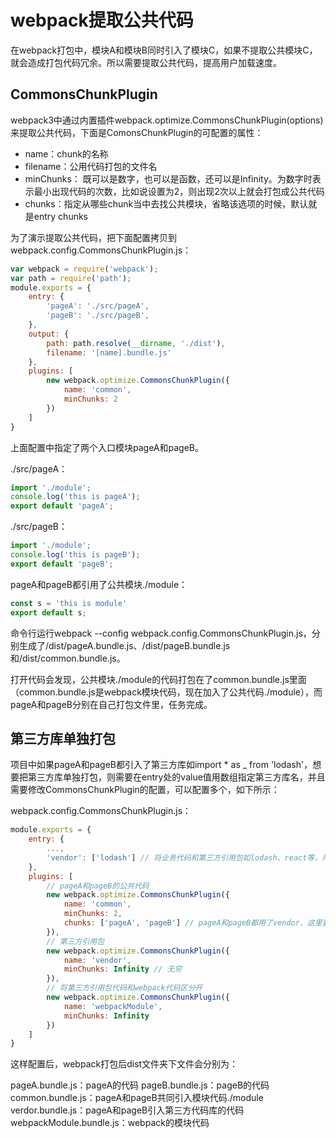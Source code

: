 # webpack提取公共代码

在webpack打包中，模块A和模块B同时引入了模块C，如果不提取公共模块C，就会造成打包代码冗余。所以需要提取公共代码，提高用户加载速度。

## CommonsChunkPlugin

webpack3中通过内置插件webpack.optimize.CommonsChunkPlugin(options)来提取公共代码，下面是ComonsChunkPlugin的可配置的属性：

* name：chunk的名称
* filename：公用代码打包的文件名
* minChunks： 既可以是数字，也可以是函数，还可以是Infinity。为数字时表示最小出现代码的次数，比如说设置为2，则出现2次以上就会打包成公共代码
* chunks：指定从哪些chunk当中去找公共模块，省略该选项的时候，默认就是entry chunks

为了演示提取公共代码，把下面配置拷贝到webpack.config.CommonsChunkPlugin.js：

```js
var webpack = require('webpack');
var path = require('path');
module.exports = {
    entry: {
        'pageA': './src/pageA',
        'pageB': './src/pageB',
    },
    output: {
        path: path.resolve(__dirname, './dist'),
        filename: '[name].bundle.js'
    },
    plugins: [
        new webpack.optimize.CommonsChunkPlugin({
            name: 'common',
            minChunks: 2
        })
    ]
}
```
上面配置中指定了两个入口模块pageA和pageB。

./src/pageA：

```js
import './module';
console.log('this is pageA');
export default 'pageA';
```

./src/pageB：

```js
import './module';
console.log('this is pageB');
export default 'pageB';
```

pageA和pageB都引用了公共模块./module：

```js
const s = 'this is module'
export default s;
```

命令行运行webpack --config webpack.config.CommonsChunkPlugin.js，分别生成了/dist/pageA.bundle.js、/dist/pageB.bundle.js和/dist/common.bundle.js。

打开代码会发现，公共模块./module的代码打包在了common.bundle.js里面（common.bundle.js是webpack模块代码，现在加入了公共代码./module），而pageA和pageB分别在自己打包文件里，任务完成。

## 第三方库单独打包

项目中如果pageA和pageB都引入了第三方库如import * as _ from 'lodash'，想要把第三方库单独打包，则需要在entry处的value值用数组指定第三方库名，并且需要修改CommonsChunkPlugin的配置，可以配置多个，如下所示：

webpack.config.CommonsChunkPlugin.js：

```js
module.exports = {
    entry: {
        ...,
        'vendor': ['lodash'] // 将业务代码和第三方引用包如lodash、react等，用数组形式指定多个。
    },
    plugins: [
        // pageA和pageB的公共代码
        new webpack.optimize.CommonsChunkPlugin({
            name: 'common',
            minChunks: 2,
            chunks: ['pageA', 'pageB'] // pageA和pageB都用了vendor，这里要指定chunks，不然会报错
        }),
        // 第三方引用包
        new webpack.optimize.CommonsChunkPlugin({
            name: 'vendor',
            minChunks: Infinity // 无穷
        }),
        // 将第三方引用包代码和webpack代码区分开
        new webpack.optimize.CommonsChunkPlugin({
            name: 'webpackModule',
            minChunks: Infinity
        })
    ]
}
```
这样配置后，webpack打包后dist文件夹下文件会分别为：

pageA.bundle.js：pageA的代码
pageB.bundle.js：pageB的代码
common.bundle.js：pageA和pageB共同引入模块代码./module
verdor.bundle.js：pageA和pageB引入第三方代码库的代码
webpackModule.bundle.js：webpack的模块代码

